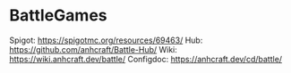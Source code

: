 # BattleGames

Spigot: https://spigotmc.org/resources/69463/
Hub: https://github.com/anhcraft/Battle-Hub/
Wiki: https://wiki.anhcraft.dev/battle/
Configdoc: https://anhcraft.dev/cd/battle/
